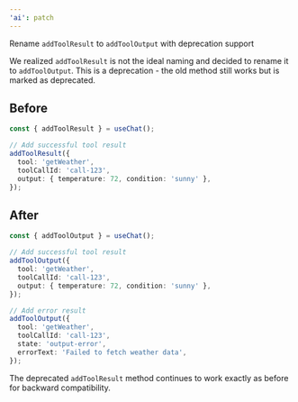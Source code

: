 ```yaml
---
'ai': patch
---
```


Rename `addToolResult` to `addToolOutput` with deprecation support

We realized `addToolResult` is not the ideal naming and decided to rename it to `addToolOutput`. This is a deprecation - the old method still works but is marked as deprecated.

## Before

```ts
const { addToolResult } = useChat();

// Add successful tool result
addToolResult({
  tool: 'getWeather',
  toolCallId: 'call-123',
  output: { temperature: 72, condition: 'sunny' },
});
```

## After

```ts
const { addToolOutput } = useChat();

// Add successful tool result
addToolOutput({
  tool: 'getWeather',
  toolCallId: 'call-123',
  output: { temperature: 72, condition: 'sunny' },
});

// Add error result
addToolOutput({
  tool: 'getWeather',
  toolCallId: 'call-123',
  state: 'output-error',
  errorText: 'Failed to fetch weather data',
});
```

The deprecated `addToolResult` method continues to work exactly as before for backward compatibility.
